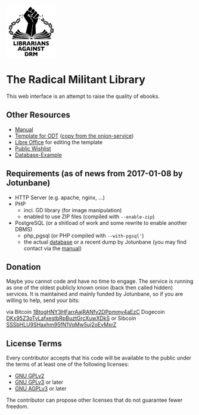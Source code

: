 ![ReadersAgainstDRM](img/logo.png "Readers Against DRM")

# The Radical Militant Library

This web interface is an attempt to raise the quality of ebooks.

## Other Resources

* [Manual](https://github.com/RadicalMilitantLibrary/manual/)
* [Template for ODT](/RadicalMilitantLibrary/www/blob/odt-template/reading_club.odt) ([copy from the onion-service](http://c3jemx2ube5v5zpg.onion/reading_club.odt))
* [Libre Office](https://www.libreoffice.org/download/) for editing the template
* [Public Wishlist](https://gitlab.com/lazy-book-crowd/more-bookz)
* [Database-Example](https://github.com/RadicalMilitantLibrary/database) 

## Requirements (as of news from 2017-01-08 by Jotunbane)

* HTTP Server (e.g. apache, nginx, ...)
* PHP
  + incl. GD library (for image manipulation)
  + enabled to use ZIP files (compiled with `--enable-zip`)
* PostgreSQL (or a shitload of work and some rewrite to enable another DBMS)
  + php_pgsql (or PHP compiled with `--with-pgsql'`)
  + the actual [database](https://github.com/RadicalMilitantLibrary/database) or a recent dump by Jotunbane (you may find contact via the [manual](https://github.com/RadicalMilitantLibrary/manual))

## Donation

Maybe you cannot code and have no time to engage.
The service is running as one of the oldest publicly known onion (back then called hidden) services.
It is maintained and mainly funded by Jotunbane, so if you are willing to help, send your bits:

via Bitcoin [1BtogHNY3HFarrAajRANfv2DPpmmy4aEzC](bitcoin:1BtogHNY3HFarrAajRANfv2DPpmmy4aEzC)
Dogecoin [DKx95Z3oTvLafxestbRpBuztGrcXuwXDkS](dogecoin:DKx95Z3oTvLafxestbRpBuztGrcXuwXDkS)
or Sibcoin [SSSbHLU9SHaxhm95fN1VqMw5uj2oEvMxrZ](sibcoin:SSSbHLU9SHaxhm95fN1VqMw5uj2oEvMxrZ)


## License Terms

Every contributor accepts that his code will be available to the public under the terms of at least one of the following licenses:

* [GNU GPLv2](https://www.gnu.org/licenses/old-licenses/gpl-2.0.en.html)
* [GNU GPLv3](https://www.gnu.org/licenses/gpl-3.0.en.html) or later
* [GNU AGPLv3](https://www.gnu.org/licenses/agpl-3.0.en.html) or later

The contributor can propose other licenses that do not guarantee fewer freedom.
